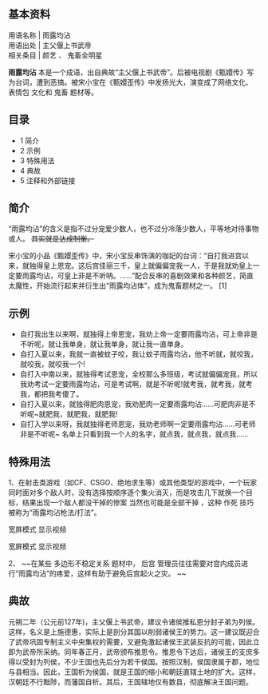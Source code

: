 **基本资料**  
---  
用语名称  |  雨露均沾   
用语出处  |  主父偃上书武帝   
相关条目  |  颜艺  、  鬼畜全明星   
  
**雨露均沾** 本是一个成语，出自典故“主父偃上书武帝”。后被电视剧《甄嬛传》写为台词，遭到恶搞。被宋小宝在《甄嬛歪传》中发扬光大，演变成了网络文化、
表情包  文化和  鬼畜  题材等。

##  目录

  * 1  简介 
  * 2  示例 
  * 3  特殊用法 
  * 4  典故 
  * 5  注释和外部链接 

##  简介

“雨露均沾”的含义是指不过分宠爱少数人，也不过分冷落少数人，平等地对待事物或人。 ~~其实就是达成制衡。~~

宋小宝的小品《甄嬛歪传》中，宋小宝反串饰演的咖妃的台词：“自打我进宫以来，就独得皇上恩宠。这后宫佳丽三千，皇上就偏偏宠我一人，于是我就劝皇上一定要雨露均沾，可皇上非是不听呐。……”配合反串的喜剧效果和各种颜艺，简直太魔性，开始流行起来并衍生出“雨露均沾体”，成为鬼畜题材之一。
[1]

##  示例

  * 自打我出生以来啊，就独得上帝恩宠，我劝上帝一定要雨露均沾，可上帝非是不听呢，就让我单身，就让我单身，就让我一直单身。 
  * 自打入夏以来，我就一直被蚊子咬，我让蚊子雨露均沾，他不听就，就咬我，就咬我，就咬我一个! 
  * 自打入中南以来，就独得考试恩宠，全校那么多班级，考试就偏偏宠我，所以我劝考试一定要雨露均沾，可是考试啊，就是不听呢!就考我，就考我，就考我，都把我考傻了。 
  * 自打入夏以来，就独得肥肉恩宠，我劝肥肉一定要雨露均沾……可肥肉非是不听呢~就肥我，就肥我，就肥我! 
  * 自打入学以来呀，我就独得老师恩宠，我劝老师啊一定要雨露均沾……可老师非是不听呢~ 名单上只看到我一个人的名字，就点我，就点我，就点我…… 

##  特殊用法

1、在射击类游戏（如CF、CSGO、绝地求生等）或其他类型的游戏中，一个玩家同时面对多个敌人时，没有选择按顺序逐个集火消灭，而是攻击几下就换一个目标，结果出现一个敌人都没干掉的惨案
当然也可能是全部干掉  ，这种  作死  技巧被称为“雨露均沾枪法/打法”。

宽屏模式  显示视频

宽屏模式  显示视频

2、 ~~在某些 多边形不稳定关系  题材中，  后宫  管理员往往需要对宫内成员进行“雨露均沾”的疼爱，这样有助于避免后宫起火之灾。 ~~

##  典故

元朔二年（公元前127年)，主父偃上书武帝，建议令诸侯推私恩分封子弟为列侯。这样，名义是上施德惠，实际上是剖分其国以削弱诸侯王的势力。这一建议既迎合了武帝巩固专制主义中央集权的需要，又避免激起诸侯王武装反抗的可能，因此立即为武帝所采纳。同年春正月，武帝颁布推恩令。推恩令下达后，诸侯王的支庶多得以受封为列侯，不少王国也先后分为若干侯国。按照汉制，侯国隶属于郡，地位与县相当。因此，王国析为侯国，就是王国的缩小和朝廷直辖土地的扩大。这样，汉朝廷不行黜陟，而藩国自析。其后，王国辖地仅有数县，彻底解决王国问题。